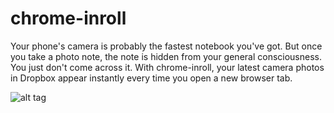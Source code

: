 chrome-inroll
=============

Your phone's camera is probably the fastest notebook you've got. But once you take a photo note, the note is hidden from your general consciousness. You just don't come across it. With chrome-inroll, your latest camera photos in Dropbox appear instantly every time you open a new browser tab. 


![alt tag](https://raw.github.com/auchenberg/chrome-inroll/master/about/screenshot.png)

